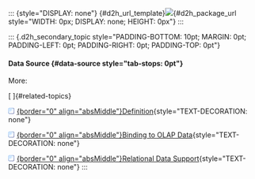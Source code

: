 ::: {style="DISPLAY: none"}
[](ms-xhelp:///?Id=d2h_url_template){#d2h_url_template}![](!package_url!){#d2h_package_url style="WIDTH: 0px; DISPLAY: none; HEIGHT: 0px"}
:::

::: {.d2h_secondary_topic style="PADDING-BOTTOM: 10pt; MARGIN: 0pt; PADDING-LEFT: 0pt; PADDING-RIGHT: 0pt; PADDING-TOP: 0pt"}
#### Data Source {#data-source style="tab-stops: 0pt"}

More:

[ ]{#related-topics}

[![](button.gif){border="0" align="absMiddle"}Definition](ms-xhelp:///?Id=facfb763-520e-4754-b150-d4bc86f58b3b){style="TEXT-DECORATION: none"}

[![](button.gif){border="0" align="absMiddle"}Binding to OLAP Data](ms-xhelp:///?Id=d670d3b5-76e8-4df0-b441-c41389292249){style="TEXT-DECORATION: none"}

[![](button.gif){border="0" align="absMiddle"}Relational Data Support](ms-xhelp:///?Id=fb9442cc-102a-4100-98ac-8ca67a33e99c){style="TEXT-DECORATION: none"}
:::
